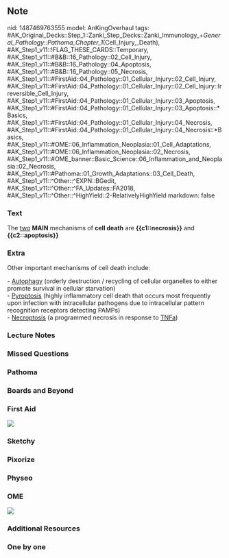## Note
nid: 1487469763555
model: AnKingOverhaul
tags: #AK_Original_Decks::Step_1::Zanki_Step_Decks::Zanki_Immunology_+_General_Pathology::Pathoma_Chapter_1_(Cell_Injury,_Death), #AK_Step1_v11::!FLAG_THESE_CARDS::Temporary, #AK_Step1_v11::#B&B::16_Pathology::02_Cell_Injury, #AK_Step1_v11::#B&B::16_Pathology::04_Apoptosis, #AK_Step1_v11::#B&B::16_Pathology::05_Necrosis, #AK_Step1_v11::#FirstAid::04_Pathology::01_Cellular_Injury::02_Cell_Injury, #AK_Step1_v11::#FirstAid::04_Pathology::01_Cellular_Injury::02_Cell_Injury::Irreversible_Cell_Injury, #AK_Step1_v11::#FirstAid::04_Pathology::01_Cellular_Injury::03_Apoptosis, #AK_Step1_v11::#FirstAid::04_Pathology::01_Cellular_Injury::03_Apoptosis::*Basics, #AK_Step1_v11::#FirstAid::04_Pathology::01_Cellular_Injury::04_Necrosis, #AK_Step1_v11::#FirstAid::04_Pathology::01_Cellular_Injury::04_Necrosis::*Basics, #AK_Step1_v11::#OME::06_Inflammation_Neoplasia::01_Cell_Adaptations, #AK_Step1_v11::#OME::06_Inflammation_Neoplasia::02_Necrosis, #AK_Step1_v11::#OME_banner::Basic_Science::06_Inflammation_and_Neoplasia::02_Necrosis, #AK_Step1_v11::#Pathoma::01_Growth_Adaptations::03_Cell_Death, #AK_Step1_v11::^Other::^EXPN::BGedit, #AK_Step1_v11::^Other::^FA_Updates::FA2018, #AK_Step1_v11::^Other::^HighYield::2-RelativelyHighYield
markdown: false

### Text
<div>
  The <u>two</u> <b>MAIN</b> mechanisms of <b>cell death</b> are
  <b>{{c1::necrosis}}</b> and <b>{{c2::apoptosis}}</b>
</div>

### Extra
Other important mechanisms of cell death include:
<div>
  - <u>Autophagy</u> (orderly destruction / recycling of cellular
  organelles to either promote survival in cellular starvation)
</div>
<div>
  - <u>Pyroptosis</u> (highly inflammatory cell death that occurs
  most frequently upon infection with intracellular pathogens due
  to intracellular pattern recognition receptors detecting PAMPs)
</div>
<div>
  - <u>Necroptosis</u> (a programmed necrosis in response to
  <u>TNFa</u>)
</div>

### Lecture Notes


### Missed Questions


### Pathoma


### Boards and Beyond


### First Aid
<img src="tmpDYR0yE.png">

### Sketchy


### Pixorize


### Physeo


### OME
<div class="ome-widget">
  <a href=
  "https://onlinemeded.org/spa/inflammation-and-neoplasia/necrosis/acquire?ref=anki">
  <img src="_OME_AnkiFlashcards_Lesson_4.png"></a>
</div>

### Additional Resources


### One by one

